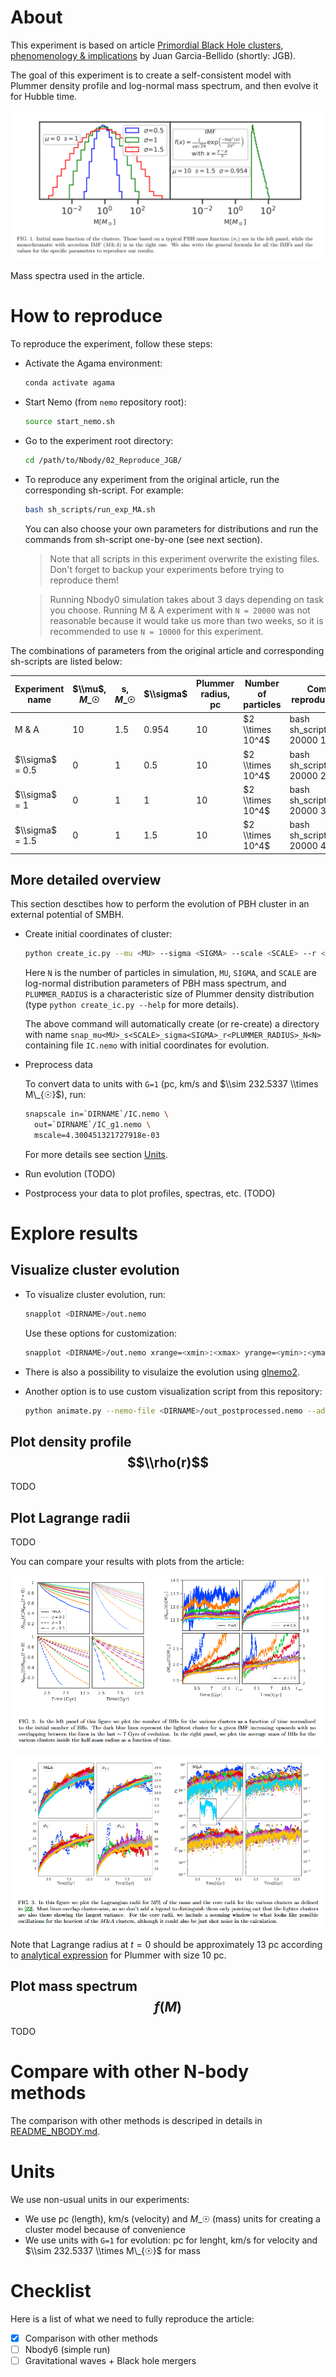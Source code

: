 # About

This experiment is based on article [Primordial Black Hole clusters, phenomenology & implications](https://arxiv.org/pdf/2405.06391v1) by Juan Garcia-Bellido (shortly: JGB).

The goal of this experiment is to create a self-consistent model with Plummer density profile and log-normal mass spectrum, and then evolve it for Hubble time.

![](../images/log_normal_mass.png)

Mass spectra used in the article.

# How to reproduce

To reproduce the experiment, follow these steps:

- Activate the Agama environment:

  ```bash
  conda activate agama
  ```

- Start Nemo (from `nemo` repository root):

  ```bash
  source start_nemo.sh
  ```

- Go to the experiment root directory:

  ```bash
  cd /path/to/Nbody/02_Reproduce_JGB/
  ```

- To reproduce any experiment from the original article, run the corresponding sh-script. For example:

  ```bash
  bash sh_scripts/run_exp_MA.sh
  ```

  You can also choose your own parameters for distributions and run the commands from sh-script one-by-one (see next section).

  > Note that all scripts in this experiment overwrite the existing files.
  > Don't forget to backup your experiments before trying to reproduce them!

  > Running Nbody0 simulation takes about 3 days depending on task you choose. Running M & A experiment with `N = 20000` was not reasonable because it would take us more than two weeks, so it is recommended to use `N = 10000` for this experiment.

The combinations of parameters from the original article and corresponding sh-scripts are listed below:

| Experiment name | $\\mu$, $M\_{☉}$ | s, $M\_{☉}$ | $\\sigma$ | Plummer radius, pc | Number of particles | Command to reproduce evolution     |
| --------------- | ---------------- | ----------- | --------- | ------------------ | ------------------- | ---------------------------------- |
| M & A           | 10               | 1.5         | 0.954     | 10                 | $2 \\times 10^4$    | bash sh_scripts/run_exp.sh 20000 1 |
| $\\sigma$ = 0.5 | 0                | 1           | 0.5       | 10                 | $2 \\times 10^4$    | bash sh_scripts/run_exp.sh 20000 2 |
| $\\sigma$ = 1   | 0                | 1           | 1         | 10                 | $2 \\times 10^4$    | bash sh_scripts/run_exp.sh 20000 3 |
| $\\sigma$ = 1.5 | 0                | 1           | 1.5       | 10                 | $2 \\times 10^4$    | bash sh_scripts/run_exp.sh 20000 4 |

## More detailed overview

This section desctibes how to perform the evolution of PBH cluster in an external potential of SMBH.

- Create initial coordinates of cluster:

  ```bash
  python create_ic.py --mu <MU> --sigma <SIGMA> --scale <SCALE> --r <PLUMMER_RADIUS> --N <N>
  ```

  Here `N` is the number of particles in simulation, `MU`, `SIGMA`, and `SCALE` are log-normal distribution parameters of PBH mass spectrum, and `PLUMMER_RADIUS` is a characteristic size of Plummer density distribution (type `python create_ic.py --help` for more details).

  The above command will automatically create (or re-create) a directory with name `snap_mu<MU>_s<SCALE>_sigma<SIGMA>_r<PLUMMER_RADIUS>_N<N>` containing file `IC.nemo` with initial coordinates for evolution.

- Preprocess data

  To convert data to units with `G=1` (pc, km/s and $\\sim 232.5337 \\times M\_{☉}$), run:

  ```bash
  snapscale in=`DIRNAME`/IC.nemo \
    out=`DIRNAME`/IC_g1.nemo \
    mscale=4.300451321727918e-03
  ```

  For more details see section [Units](#Units).

- Run evolution (TODO)

- Postprocess your data to plot profiles, spectras, etc. (TODO)

# Explore results

## Visualize cluster evolution

- To visualize cluster evolution, run:

  ```bash
  snapplot <DIRNAME>/out.nemo
  ```

  Use these options for customization:

  ```bash
  snapplot <DIRNAME>/out.nemo xrange=<xmin>:<xmax> yrange=<ymin>:<ymax> times=<tmin>:<tmax>
  ```

- There is also a possibility to visulaize the evolution using [glnemo2](https://projets.lam.fr/projects/glnemo2/wiki/download).

- Another option is to use custom visualization script from this repository:

  ```bash
  python animate.py --nemo-file <DIRNAME>/out_postprocessed.nemo --add-point-source
  ```

## Plot density profile $$\\rho(r)$$

TODO

## Plot Lagrange radii

TODO

You can compare your results with plots from the article:

![](../images/cluster_stat.png)

![](../images/lagrange_radii.png)

Note that Lagrange radius at $t=0$ should be approximately 13 pc according to [analytical expression](https://en.wikipedia.org/wiki/Plummer_model) for Plummer with size 10 pc.

## Plot mass spectrum $$f(M)$$

TODO

# Compare with other N-body methods

The comparison with other methods is descriped in details in [README_NBODY.md](README_NBODY.md).

# Units

We use non-usual units in our experiments:

- We use pc (length), km/s (velocity) and $M\_{☉}$ (mass) units for creating a cluster model because of convenience
- We use units with `G=1` for evolution: pc for lenght, km/s for velocity and $\\sim 232.5337 \\times M\_{☉}$ for mass

# Checklist

Here is a list of what we need to fully reproduce the article:

- [x] Comparison with other methods
- [ ] Nbody6 (simple run)
- [ ] Gravitational waves + Black hole mergers
